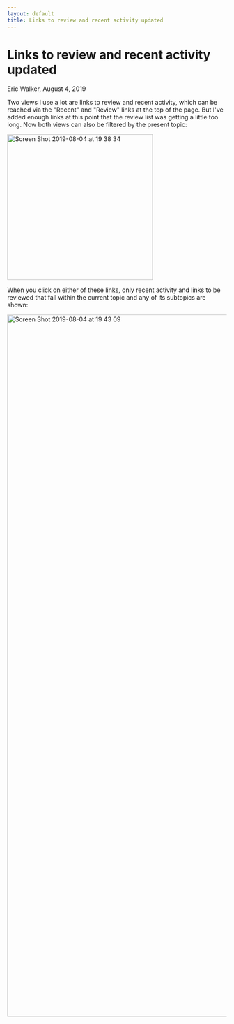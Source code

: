 ```yaml
---
layout: default
title: Links to review and recent activity updated
---
```


# Links to review and recent activity updated
<byline>Eric Walker, August 4, 2019</byline>

Two views I use a lot are links to review and recent activity, which can be reached via the "Recent" and "Review" links at the top of the page.  But I've added enough links at this point that the review list was getting a little too long.  Now both views can also be filtered by the present topic:

<img class="centered py-3" width="334" alt="Screen Shot 2019-08-04 at 19 38 34" src="https://user-images.githubusercontent.com/760949/62433049-114a5080-b6f0-11e9-951e-7adf3c95293c.png">

When you click on either of these links, only recent activity and links to be reviewed that fall within the current topic and any of its subtopics are shown:

<img class="py-3" width="1608" alt="Screen Shot 2019-08-04 at 19 43 09" src="https://user-images.githubusercontent.com/760949/62433059-1b6c4f00-b6f0-11e9-97cc-1d7c0260de91.png">
